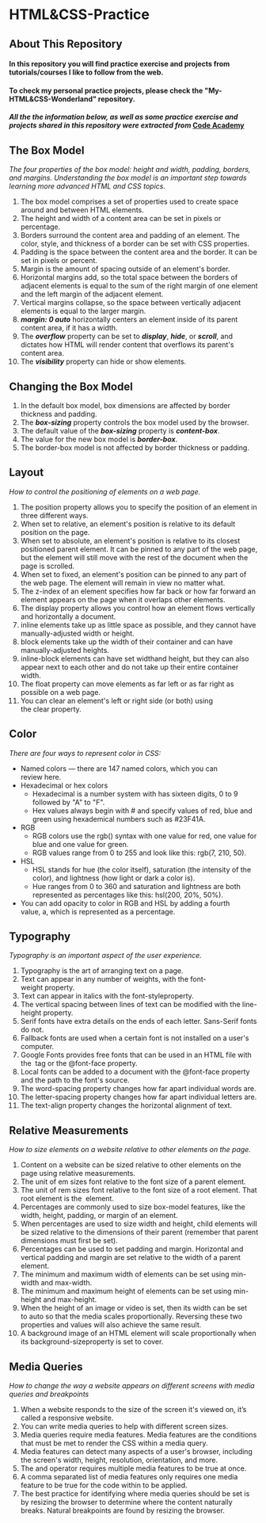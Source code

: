 # HTML&CSS-Practice

## About This Repository

#### In this repository you will find practice exercise and projects from tutorials/courses I like to follow from the web.
#### To check my personal practice projects, please check the "My-HTML&CSS-Wonderland" repository.

#### _All the the information below, as well as some practice exercise and projects shared in this repository were extracted from_ [Code Academy](https://www.codecademy.com/)

## The Box Model

_The four properties of the box model: height and width, padding, borders, and margins. Understanding the box model is an important step towards learning more advanced HTML and CSS topics._ 

1. The box model comprises a set of properties used to create space around and between HTML elements.
2. The height and width of a content area can be set in pixels or percentage.
3. Borders surround the content area and padding of an element. The color, style, and thickness of a border can be set with CSS properties.
4. Padding is the space between the content area and the border. It can be set in pixels or percent.
5. Margin is the amount of spacing outside of an element's border.
6. Horizontal margins add, so the total space between the borders of adjacent elements is equal to the sum of the right margin of one element and the left margin of the adjacent element.
7. Vertical margins collapse, so the space between vertically adjacent elements is equal to the larger margin.
8. **_margin: 0 auto_** horizontally centers an element inside of its parent content area, if it has a width.
9. The **_overflow_** property can be set to **_display_**, **_hide_**, or **_scroll_**, and dictates how HTML will render content that overflows its parent's content area.
10. The **_visibility_** property can hide or show elements.


## Changing the Box Model

1. In the default box model, box dimensions are affected by border thickness and padding.
2. The **_box-sizing_** property controls the box model used by the browser.
3. The default value of the **_box-sizing_** property is **_content-box_**.
4. The value for the new box model is **_border-box_**.
5. The border-box model is not affected by border thickness or padding.

## Layout

_How to control the positioning of elements on a web page._

1.	The position property allows you to specify the position of an element in three different ways.
2.	When set to relative, an element's position is relative to its default position on the page.
3.	When set to absolute, an element's position is relative to its closest positioned parent element. It can be pinned to any part of the web page, but the element will still move with the rest of the document when the page is scrolled.
4.	When set to fixed, an element's position can be pinned to any part of the web page. The element will remain in view no matter what.
5.	The z-index of an element specifies how far back or how far forward an element appears on the page when it overlaps other elements.
6.	The display property allows you control how an element flows vertically and horizontally a document.
7.	inline elements take up as little space as possible, and they cannot have manually-adjusted width or height.
8.	block elements take up the width of their container and can have manually-adjusted heights.
9.	inline-block elements can have set widthand height, but they can also appear next to each other and do not take up their entire container width.
10.	The float property can move elements as far left or as far right as possible on a web page.
11.	You can clear an element's left or right side (or both) using the clear property.

## Color

_There are four ways to represent color in CSS:_

-	Named colors — there are 147 named colors, which you can review here.
- Hexadecimal or hex colors
  - Hexadecimal is a number system with has sixteen digits, 0 to 9 followed by "A" to "F".
  - Hex values always begin with # and specify values of red, blue and green using hexademical numbers such as #23F41A.
- RGB
  - RGB colors use the rgb() syntax with one value for red, one value for blue and one value for green.
  - RGB values range from 0 to 255 and look like this: rgb(7, 210, 50).
- HSL
  - HSL stands for hue (the color itself), saturation (the intensity of the color), and lightness (how light or dark a color is).
  - Hue ranges from 0 to 360 and saturation and lightness are both represented as percentages like this: hsl(200, 20%, 50%).
- You can add opacity to color in RGB and HSL by adding a fourth value, a, which is represented as a percentage.

## Typography

_Typography is an important aspect of the user experience._

1.	Typography is the art of arranging text on a page.
2.	Text can appear in any number of weights, with the font-weight property.
3.	Text can appear in italics with the font-styleproperty.
4.	The vertical spacing between lines of text can be modified with the line-height property.
5.	Serif fonts have extra details on the ends of each letter. Sans-Serif fonts do not.
6.	Fallback fonts are used when a certain font is not installed on a user's computer.
7.	Google Fonts provides free fonts that can be used in an HTML file with the <link> tag or the @font-face property.
8.	Local fonts can be added to a document with the @font-face property and the path to the font's source.
9.  The word-spacing property changes how far apart individual words are.
10.	The letter-spacing property changes how far apart individual letters are.
11.	The text-align property changes the horizontal alignment of text.

## Relative Measurements

_How to size elements on a website relative to other elements on the page._

1.	Content on a website can be sized relative to other elements on the page using relative measurements.
2.	The unit of em sizes font relative to the font size of a parent element.
3.	The unit of rem sizes font relative to the font size of a root element. That root element is the <html> element.
4.  Percentages are commonly used to size box-model features, like the width, height, padding, or margin of an element.
5.	When percentages are used to size width and height, child elements will be sized relative to the dimensions of their parent (remember that parent dimensions must first be set).
6.	Percentages can be used to set padding and margin. Horizontal and vertical padding and margin are set relative to the width of a parent element.
7.	The minimum and maximum width of elements can be set using min-width and max-width.
8.	The minimum and maximum height of elements can be set using min-height and max-height.
9.	When the height of an image or video is set, then its width can be set to auto so that the media scales proportionally. Reversing these two properties and values will also achieve the same result.
10.	A background image of an HTML element will scale proportionally when its background-sizeproperty is set to cover.

## Media Queries

_How to change the way a website appears on different screens with media queries and breakpoints_

1.	When a website responds to the size of the screen it's viewed on, it’s called a responsive website.
2.	You can write media queries to help with different screen sizes.
3.	Media queries require media features. Media features are the conditions that must be met to render the CSS within a media query.
4.	Media features can detect many aspects of a user's browser, including the screen's width, height, resolution, orientation, and more.
5.	The and operator requires multiple media features to be true at once.
6.	A comma separated list of media features only requires one media feature to be true for the code within to be applied.
7.	The best practice for identifying where media queries should be set is by resizing the browser to determine where the content naturally breaks. Natural breakpoints are found by resizing the browser.

